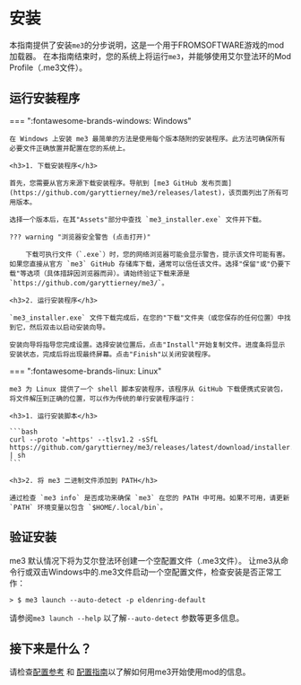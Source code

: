# 安装

本指南提供了安装`me3`的分步说明，这是一个用于FROMSOFTWARE游戏的mod加载器。 在本指南结束时，您的系统上将运行`me3`，并能够使用艾尔登法环的Mod Profile（.me3文件）。

## 运行安装程序

=== ":fontawesome-brands-windows: Windows"

    在 Windows 上安装 me3 最简单的方法是使用每个版本随附的安装程序。此方法可确保所有必要文件正确放置并配置在您的系统上。

    <h3>1. 下载安装程序</h3>

    首先，您需要从官方来源下载安装程序。导航到 [me3 GitHub 发布页面](https://github.com/garyttierney/me3/releases/latest)，该页面列出了所有可用版本。

    选择一个版本后，在其"Assets"部分中查找 `me3_installer.exe` 文件并下载。

    ??? warning "浏览器安全警告 (点击打开)"

        下载可执行文件（`.exe`）时，您的网络浏览器可能会显示警告，提示该文件可能有害。如果您直接从官方 `me3` GitHub 存储库下载，通常可以信任该文件。选择"保留"或"仍要下载"等选项（具体措辞因浏览器而异）。请始终验证下载来源是 `https://github.com/garyttierney/me3/`。

    <h3>2. 运行安装程序</h3>

    `me3_installer.exe` 文件下载完成后，在您的"下载"文件夹（或您保存的任何位置）中找到它，然后双击以启动安装向导。

    安装向导将指导您完成设置。选择安装位置后，点击"Install"开始复制文件。进度条将显示安装状态，完成后将出现最终屏幕。点击"Finish"以关闭安装程序。

=== ":fontawesome-brands-linux: Linux"

    me3 为 Linux 提供了一个 shell 脚本安装程序，该程序从 GitHub 下载便携式安装包，将文件解压到正确的位置，可以作为传统的单行安装程序运行：

    <h3>1. 运行安装脚本</h3>

    ```bash
    curl --proto '=https' --tlsv1.2 -sSfL https://github.com/garyttierney/me3/releases/latest/download/installer.sh | sh
    ```

    <h3>2. 将 me3 二进制文件添加到 PATH</h3>

    通过检查 `me3 info` 是否成功来确保 `me3` 在您的 PATH 中可用。如果不可用，请更新 `PATH` 环境变量以包含 `$HOME/.local/bin`。

## 验证安装

me3 默认情况下将为艾尔登法环创建一个空配置文件（.me3文件）。
让me3从命令行或双击Windows中的.me3文件启动一个空配置文件，检查安装是否正常工作：

```shell
> $ me3 launch --auto-detect -p eldenring-default
```

请参阅`me3 launch --help` 以了解`--auto-detect` 参数等更多信息。

## 接下来是什么？

请检查[配置参考](../configuration-reference.md) 和 [配置指南](./creating-mod-profiles.md)以了解如何用me3开始使用mod的信息。
